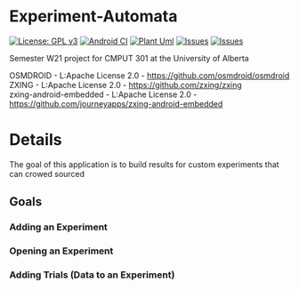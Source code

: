 # Experiment-Automata
[![License: GPL v3](https://img.shields.io/badge/License-GPLv3-blue.svg)](https://raw.githubusercontent.com/CMPUT301W21T03/Experiment-Automata/main/LICENSE)
[![Android CI](https://github.com/CMPUT301W21T03/Experiment-Automata/actions/workflows/android.yml/badge.svg)](https://github.com/CMPUT301W21T03/Experiment-Automata/actions/workflows/android.yml)
[![Plant Uml](https://github.com/CMPUT301W21T03/Experiment-Automata/actions/workflows/plantuml.yaml/badge.svg)](https://github.com/CMPUT301W21T03/Experiment-Automata/actions/workflows/plantuml.yaml)
[![Issues](https://img.shields.io/github/contributors/CMPUT301W21T03/Experiment-Automata)](https://github.com/CMPUT301W21T03/Experiment-Automata/graphs/contributors)
[![Issues](https://img.shields.io/github/issues/CMPUT301W21T03/Experiment-Automata)](https://github.com/CMPUT301W21T03/Experiment-Automata/issues) 

Semester W21 project for CMPUT 301 at the University of Alberta

OSMDROID - L:Apache License 2.0 - https://github.com/osmdroid/osmdroid  
ZXING - L:Apache License 2.0 - https://github.com/zxing/zxing  
zxing-android-embedded - L:Apache License 2.0 - https://github.com/journeyapps/zxing-android-embedded  

# Details

The goal of this application is to build results for custom experiments that can crowed sourced

## Goals

### Adding an Experiment


### Opening an Experiment 


### Adding Trials (Data to an Experiment)
